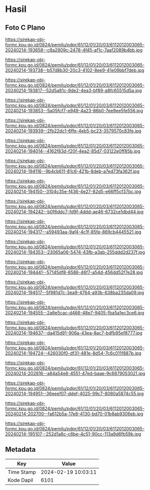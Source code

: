 # Hasil

## Foto C Plano

https://sirekap-obj-formc.kpu.go.id/0824/pemilu/pdpr/61/12/01/20/03/6112012003065-20240214-193658--c8a2809c-2478-4f45-af1c-7aaf2089b4bb.jpg

https://sirekap-obj-formc.kpu.go.id/0824/pemilu/pdpr/61/12/01/20/03/6112012003065-20240214-193738--b57d8b30-20c3-4102-8ee9-41e09bbf7deb.jpg

https://sirekap-obj-formc.kpu.go.id/0824/pemilu/pdpr/61/12/01/20/03/6112012003065-20240214-193817--52d5a81c-9de2-4ea3-bf89-a8fc65515d5a.jpg

https://sirekap-obj-formc.kpu.go.id/0824/pemilu/pdpr/61/12/01/20/03/6112012003065-20240214-193853--5a05fcf7-e949-4a23-86b0-7ee9ee5fe556.jpg

https://sirekap-obj-formc.kpu.go.id/0824/pemilu/pdpr/61/12/01/20/03/6112012003065-20240214-193939--2fb22dc1-6ffe-4eb5-bc23-3579570c83fe.jpg

https://sirekap-obj-formc.kpu.go.id/0824/pemilu/pdpr/61/12/01/20/03/6112012003065-20240214-194014--4162f83d-f20f-4ea2-85d7-03122e0ff85b.jpg

https://sirekap-obj-formc.kpu.go.id/0824/pemilu/pdpr/61/12/01/20/03/6112012003065-20240214-194116--9b4cb611-81c6-421b-8deb-a7ed73fa362f.jpg

https://sirekap-obj-formc.kpu.go.id/0824/pemilu/pdpr/61/12/01/20/03/6112012003065-20240214-194150--3104c35e-f436-4e27-82d5-e66ff5cf37bc.jpg

https://sirekap-obj-formc.kpu.go.id/0824/pemilu/pdpr/61/12/01/20/03/6112012003065-20240214-194242--b0f6ddc7-fd9f-4ddd-ae46-6732ce1dbd44.jpg

https://sirekap-obj-formc.kpu.go.id/0824/pemilu/pdpr/61/12/01/20/03/6112012003065-20240214-194317--a59493aa-9af4-4c1f-85fe-869cb4445521.jpg

https://sirekap-obj-formc.kpu.go.id/0824/pemilu/pdpr/61/12/01/20/03/6112012003065-20240214-194353--23065a06-5474-43fb-a3ab-255ddd2d237f.jpg

https://sirekap-obj-formc.kpu.go.id/0824/pemilu/pdpr/61/12/01/20/03/6112012003065-20240214-194441--57145df8-6586-46f7-a54d-456dd52f7e28.jpg

https://sirekap-obj-formc.kpu.go.id/0824/pemilu/pdpr/61/12/01/20/03/6112012003065-20240214-194517--5f981d7c-3ea9-4764-a93b-638ba235da09.jpg

https://sirekap-obj-formc.kpu.go.id/0824/pemilu/pdpr/61/12/01/20/03/6112012003065-20240214-194555--2a6e5cac-d466-48e7-9405-fba5a1ec3ce6.jpg

https://sirekap-obj-formc.kpu.go.id/0824/pemilu/pdpr/61/12/01/20/03/6112012003065-20240214-194637--da415d91-906a-43ea-8ac7-bdfb95ef8777.jpg

https://sirekap-obj-formc.kpu.go.id/0824/pemilu/pdpr/61/12/01/20/03/6112012003065-20240214-194724--426030f0-df31-481e-8d54-7c6c011f887b.jpg

https://sirekap-obj-formc.kpu.go.id/0824/pemilu/pdpr/61/12/01/20/03/6112012003065-20240214-202816--a84a54e8-4551-47ed-baae-9c6879053021.jpg

https://sirekap-obj-formc.kpu.go.id/0824/pemilu/pdpr/61/12/01/20/03/6112012003065-20240214-194951--36eeef07-ddef-4025-99c7-8080a5874c55.jpg

https://sirekap-obj-formc.kpu.go.id/0824/pemilu/pdpr/61/12/01/20/03/6112012003065-20240214-202700--fa612b5a-17e8-4130-bd70-01b8ab9306eb.jpg

https://sirekap-obj-formc.kpu.go.id/0824/pemilu/pdpr/61/12/01/20/03/6112012003065-20240214-195107--252d1a8c-c6be-4c51-90cc-113a9d6fb59b.jpg


## Metadata

| Key        | Value               |
| ---------- | ------------------- |
| Time Stamp | 2024-02-19 10:03:11 |
| Kode Dapil | 6101                |



